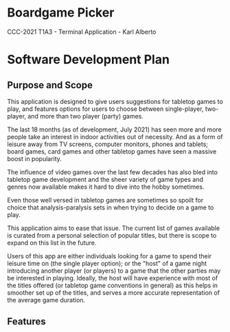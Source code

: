 # Boardgame Picker
CCC-2021 T1A3 - Terminal Application - Karl Alberto

# Software Development Plan

## Purpose and Scope

This application is designed to give users suggestions for tabletop games to play, and features options for users to choose between single-player, two-player, and more than two player (party) games.

The last 18 months (as of development, July 2021) has seen more and more people take an interest in indoor activities out of necessity. And as a form of leisure away from TV screens, computer monitors, phones and tablets; board games, card games and other tabletop games have seen a massive boost in popularity.

The influence of video games over the last few decades has also bled into tabletop game development and the sheer variety of game types and genres now available makes it hard to dive into the hobby sometimes.

Even those well versed in tabletop games are sometimes so spoilt for choice that analysis-paralysis sets in when trying to decide on a game to play.

This application aims to ease that issue. The current list of games available is curated from a personal selection of popular titles, but there is scope to expand on this list in the future.

Users of this app are either individuals looking for a game to spend their leisure time on (the single player option); or the "host" of a game night introducing another player (or players) to a game that the other parties may be interested in playing. Ideally, the host will have experience with most of the titles offered (or tabletop game conventions in general) as this helps in smoother set up of the titles, and serves a more accurate representation of the average game duration.



## Features

### 